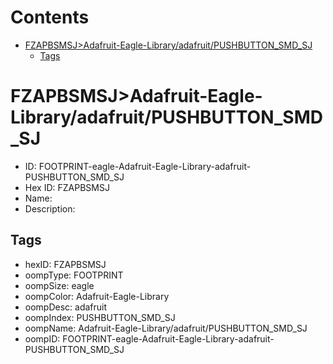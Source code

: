 



Contents
========

* [FZAPBSMSJ>Adafruit-Eagle-Library/adafruit/PUSHBUTTON_SMD_SJ](#fzapbsmsjadafruit-eagle-libraryadafruitpushbutton_smd_sj)
	* [Tags](#tags)

# FZAPBSMSJ>Adafruit-Eagle-Library/adafruit/PUSHBUTTON_SMD_SJ

- ID: FOOTPRINT-eagle-Adafruit-Eagle-Library-adafruit-PUSHBUTTON_SMD_SJ
- Hex ID: FZAPBSMSJ
- Name: 
- Description: 

## Tags

- hexID: FZAPBSMSJ
- oompType: FOOTPRINT
- oompSize: eagle
- oompColor: Adafruit-Eagle-Library
- oompDesc: adafruit
- oompIndex: PUSHBUTTON_SMD_SJ
- oompName: Adafruit-Eagle-Library/adafruit/PUSHBUTTON_SMD_SJ
- oompID: FOOTPRINT-eagle-Adafruit-Eagle-Library-adafruit-PUSHBUTTON_SMD_SJ
